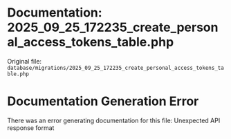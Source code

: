 # Documentation: 2025_09_25_172235_create_personal_access_tokens_table.php

Original file: `database/migrations/2025_09_25_172235_create_personal_access_tokens_table.php`

# Documentation Generation Error

There was an error generating documentation for this file: Unexpected API response format